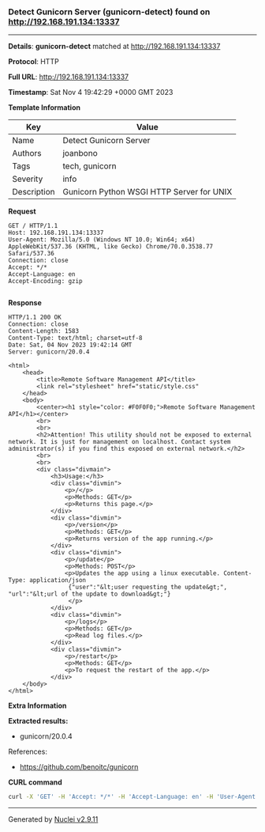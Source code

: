 ### Detect Gunicorn Server (gunicorn-detect) found on http://192.168.191.134:13337

----
**Details**: **gunicorn-detect** matched at http://192.168.191.134:13337

**Protocol**: HTTP

**Full URL**: http://192.168.191.134:13337

**Timestamp**: Sat Nov 4 19:42:29 +0000 GMT 2023

**Template Information**

| Key | Value |
| --- | --- |
| Name | Detect Gunicorn Server |
| Authors | joanbono |
| Tags | tech, gunicorn |
| Severity | info |
| Description | Gunicorn Python WSGI HTTP Server for UNIX |

**Request**
```http
GET / HTTP/1.1
Host: 192.168.191.134:13337
User-Agent: Mozilla/5.0 (Windows NT 10.0; Win64; x64) AppleWebKit/537.36 (KHTML, like Gecko) Chrome/70.0.3538.77 Safari/537.36
Connection: close
Accept: */*
Accept-Language: en
Accept-Encoding: gzip


```

**Response**
```http
HTTP/1.1 200 OK
Connection: close
Content-Length: 1583
Content-Type: text/html; charset=utf-8
Date: Sat, 04 Nov 2023 19:42:14 GMT
Server: gunicorn/20.0.4

<html>
    <head>
        <title>Remote Software Management API</title>
        <link rel="stylesheet" href="static/style.css"
    </head>
    <body>
        <center><h1 style="color: #F0F0F0;">Remote Software Management API</h1></center>
        <br>
        <br>
        <h2>Attention! This utility should not be exposed to external network. It is just for management on localhost. Contact system administrator(s) if you find this exposed on external network.</h2> 
        <br>
        <br>
        <div class="divmain">
            <h3>Usage:</h3>
            <div class="divmin">
                <p>/</p>
                <p>Methods: GET</p>
                <p>Returns this page.</p>
            </div>
            <div class="divmin">
                <p>/version</p>
                <p>Methods: GET</p>
                <p>Returns version of the app running.</p>
            </div>
            <div class="divmin">
                <p>/update</p>
                <p>Methods: POST</p>
                <p>Updates the app using a linux executable. Content-Type: application/json
                 {"user":"&lt;user requesting the update&gt;", "url":"&lt;url of the update to download&gt;"}
                 </p>
            </div>
            <div class="divmin">
                <p>/logs</p>
                <p>Methods: GET</p>
                <p>Read log files.</p>
            </div>
            <div class="divmin">
                <p>/restart</p>
                <p>Methods: GET</p>
                <p>To request the restart of the app.</p>
            </div>
    </body>
</html>
```

**Extra Information**

**Extracted results:**

- gunicorn/20.0.4


References: 
- https://github.com/benoitc/gunicorn

**CURL command**
```sh
curl -X 'GET' -H 'Accept: */*' -H 'Accept-Language: en' -H 'User-Agent: Mozilla/5.0 (Windows NT 10.0; Win64; x64) AppleWebKit/537.36 (KHTML, like Gecko) Chrome/70.0.3538.77 Safari/537.36' 'http://192.168.191.134:13337'
```

----

Generated by [Nuclei v2.9.11](https://github.com/projectdiscovery/nuclei)